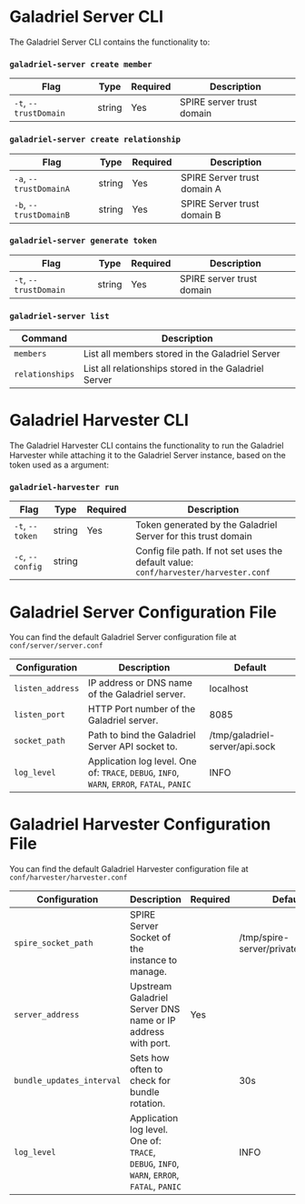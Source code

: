 # Galadriel Server CLI
The Galadriel Server CLI contains the functionality to:
### `galadriel-server create member`
| Flag | Type | Required | Description |
|--|--|--|--|
| `-t`, `--trustDomain`| string | Yes | SPIRE server trust domain |


### `galadriel-server create relationship`
| Flag | Type | Required | Description |
|--|--|--|--|
| `-a`, `--trustDomainA` | string | Yes | SPIRE Server trust domain A |
| `-b`, `--trustDomainB` | string | Yes | SPIRE Server trust domain B |


### `galadriel-server generate token`
| Flag | Type | Required | Description |
|--|--|--|--|
| `-t`, `--trustDomain` | string | Yes | SPIRE server trust domain |


### `galadriel-server list`
| Command | Description |
|--|--|
| `members` | List all members stored in the Galadriel Server |
| `relationships` | List all relationships stored in the Galadriel Server |

# Galadriel Harvester CLI
The Galadriel Harvester CLI contains the functionality to run the Galadriel Harvester while attaching it to the Galadriel Server instance, based on the token used as a argument:

### `galadriel-harvester run`
| Flag | Type | Required | Description |
|--|--|--|--|
| `-t`, `--token` | string | Yes | Token generated by the Galadriel Server for this trust domain |
| `-c`, `--config` | string |  | Config file path. If not set uses the default value: `conf/harvester/harvester.conf` |

# Galadriel Server Configuration File
You can find the default Galadriel Server configuration file at `conf/server/server.conf`

| Configuration | Description | Default |
|--|--|--|
| `listen_address` | IP address or DNS name of the Galadriel server. | localhost |
| `listen_port` | HTTP Port number of the Galadriel server. | 8085 |
| `socket_path` | Path to bind the Galadriel Server API socket to. | /tmp/galadriel-server/api.sock |
| `log_level` | Application log level. One of: `TRACE`, `DEBUG`, `INFO`, `WARN`, `ERROR`, `FATAL`, `PANIC` | INFO |

# Galadriel Harvester Configuration File
You can find the default Galadriel Harvester configuration file at `conf/harvester/harvester.conf`

| Configuration | Description | Required | Default
|--|--|--|--|
| `spire_socket_path` | SPIRE Server Socket of the instance to manage. | | /tmp/spire-server/private/api.sock |
| `server_address` | Upstream Galadriel Server DNS name or IP address with port. | Yes | |
| `bundle_updates_interval` | Sets how often to check for bundle rotation. | | 30s |
| `log_level` | Application log level. One of: `TRACE`, `DEBUG`, `INFO`, `WARN`, `ERROR`, `FATAL`, `PANIC` | | INFO |